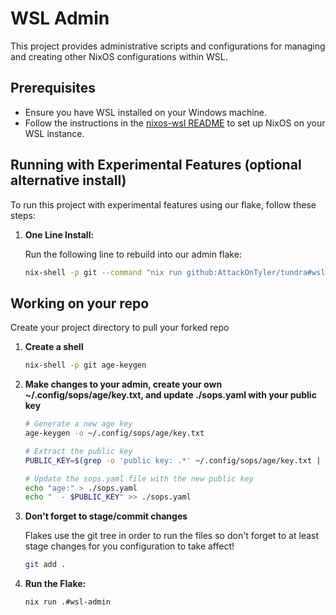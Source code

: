 # WSL Admin
This project provides administrative scripts and configurations for managing and creating other NixOS configurations within WSL.

## Prerequisites

- Ensure you have WSL installed on your Windows machine.
- Follow the instructions in the [nixos-wsl README](https://github.com/nix-community/nixos-wsl) to set up NixOS on your WSL instance.

## Running with Experimental Features (optional alternative install)

To run this project with experimental features using our flake, follow these steps:

1. **One Line Install:**

    Run the following line to rebuild into our admin flake:

    ```sh
    nix-shell -p git --command "nix run github:AttackOnTyler/tundra#wsl-admin --extra-experimental-features nix-command flakes"
    ```

## Working on your repo

Create your project directory to pull your forked repo 

1. **Create a shell**

    ```sh
    nix-shell -p git age-keygen
    ```

2. **Make changes to your admin, create your own ~/.config/sops/age/key.txt, and update ./sops.yaml with your public key**

    ```sh
    # Generate a new age key
    age-keygen -o ~/.config/sops/age/key.txt

    # Extract the public key
    PUBLIC_KEY=$(grep -o 'public key: .*' ~/.config/sops/age/key.txt | cut -d ' ' -f 3)

    # Update the sops.yaml file with the new public key
    echo "age:" > ./sops.yaml
    echo "  - $PUBLIC_KEY" >> ./sops.yaml
    ```

3. **Don't forget to stage/commit changes**

    Flakes use the git tree in order to run the files so don't forget to at least stage changes for you configuration to take affect!

    ```sh
    git add .
    ```

4. **Run the Flake:**

    ```sh
    nix run .#wsl-admin
    ```